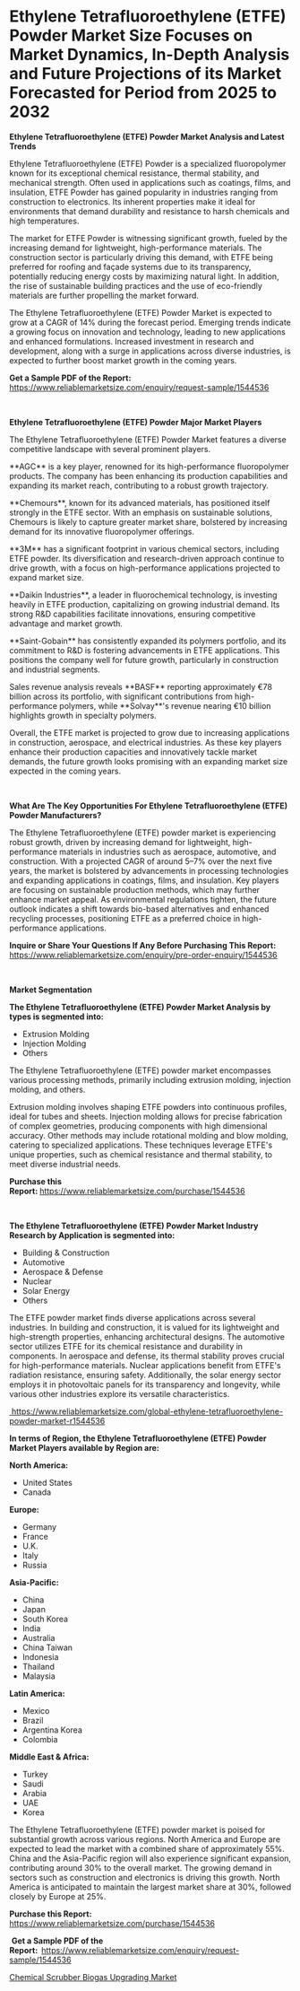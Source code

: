 <p><h1>Ethylene Tetrafluoroethylene (ETFE) Powder Market Size Focuses on Market Dynamics, In-Depth Analysis and Future Projections of its Market Forecasted for Period from 2025 to 2032</h1></p><p><strong>Ethylene Tetrafluoroethylene (ETFE) Powder Market Analysis and Latest Trends</strong></p>
<p><p>Ethylene Tetrafluoroethylene (ETFE) Powder is a specialized fluoropolymer known for its exceptional chemical resistance, thermal stability, and mechanical strength. Often used in applications such as coatings, films, and insulation, ETFE Powder has gained popularity in industries ranging from construction to electronics. Its inherent properties make it ideal for environments that demand durability and resistance to harsh chemicals and high temperatures.</p><p>The market for ETFE Powder is witnessing significant growth, fueled by the increasing demand for lightweight, high-performance materials. The construction sector is particularly driving this demand, with ETFE being preferred for roofing and façade systems due to its transparency, potentially reducing energy costs by maximizing natural light. In addition, the rise of sustainable building practices and the use of eco-friendly materials are further propelling the market forward.</p><p>The Ethylene Tetrafluoroethylene (ETFE) Powder Market is expected to grow at a CAGR of 14% during the forecast period. Emerging trends indicate a growing focus on innovation and technology, leading to new applications and enhanced formulations. Increased investment in research and development, along with a surge in applications across diverse industries, is expected to further boost market growth in the coming years.</p></p>
<p><strong>Get a Sample PDF of the Report:&nbsp;</strong> <a href="https://www.reliablemarketsize.com/enquiry/request-sample/1544536?utm_campaign=2472&utm_medium=2&utm_source=Github&utm_content=ia&utm_term=28022025&utm_id=ethylene-tetrafluoroethylene-etfe-powder">https://www.reliablemarketsize.com/enquiry/request-sample/1544536</a></p>
<p>&nbsp;</p>
<p><strong>Ethylene Tetrafluoroethylene (ETFE) Powder Major Market Players</strong></p>
<p><p>The Ethylene Tetrafluoroethylene (ETFE) Powder Market features a diverse competitive landscape with several prominent players.</p><p>**AGC** is a key player, renowned for its high-performance fluoropolymer products. The company has been enhancing its production capabilities and expanding its market reach, contributing to a robust growth trajectory. </p><p>**Chemours**, known for its advanced materials, has positioned itself strongly in the ETFE sector. With an emphasis on sustainable solutions, Chemours is likely to capture greater market share, bolstered by increasing demand for its innovative fluoropolymer offerings.</p><p>**3M** has a significant footprint in various chemical sectors, including ETFE powder. Its diversification and research-driven approach continue to drive growth, with a focus on high-performance applications projected to expand market size.</p><p>**Daikin Industries**, a leader in fluorochemical technology, is investing heavily in ETFE production, capitalizing on growing industrial demand. Its strong R&D capabilities facilitate innovations, ensuring competitive advantage and market growth.</p><p>**Saint-Gobain** has consistently expanded its polymers portfolio, and its commitment to R&D is fostering advancements in ETFE applications. This positions the company well for future growth, particularly in construction and industrial segments.</p><p>Sales revenue analysis reveals **BASF** reporting approximately €78 billion across its portfolio, with significant contributions from high-performance polymers, while **Solvay**'s revenue nearing €10 billion highlights growth in specialty polymers.</p><p>Overall, the ETFE market is projected to grow due to increasing applications in construction, aerospace, and electrical industries. As these key players enhance their production capacities and innovatively tackle market demands, the future growth looks promising with an expanding market size expected in the coming years.</p></p>
<p>&nbsp;</p>
<p><strong>What Are The Key Opportunities For Ethylene Tetrafluoroethylene (ETFE) Powder Manufacturers?</strong></p>
<p><p>The Ethylene Tetrafluoroethylene (ETFE) powder market is experiencing robust growth, driven by increasing demand for lightweight, high-performance materials in industries such as aerospace, automotive, and construction. With a projected CAGR of around 5–7% over the next five years, the market is bolstered by advancements in processing technologies and expanding applications in coatings, films, and insulation. Key players are focusing on sustainable production methods, which may further enhance market appeal. As environmental regulations tighten, the future outlook indicates a shift towards bio-based alternatives and enhanced recycling processes, positioning ETFE as a preferred choice in high-performance applications.</p></p>
<p><strong>Inquire or Share Your Questions If Any Before Purchasing This Report:</strong> <a href="https://www.reliablemarketsize.com/enquiry/pre-order-enquiry/1544536?utm_campaign=2472&utm_medium=2&utm_source=Github&utm_content=ia&utm_term=28022025&utm_id=ethylene-tetrafluoroethylene-etfe-powder">https://www.reliablemarketsize.com/enquiry/pre-order-enquiry/1544536</a></p>
<p>&nbsp;</p>
<p><strong>Market Segmentation</strong></p>
<p><strong>The Ethylene Tetrafluoroethylene (ETFE) Powder Market Analysis by types is segmented into:</strong></p>
<p><ul><li>Extrusion Molding</li><li>Injection Molding</li><li>Others</li></ul></p>
<p><p>The Ethylene Tetrafluoroethylene (ETFE) powder market encompasses various processing methods, primarily including extrusion molding, injection molding, and others. </p><p>Extrusion molding involves shaping ETFE powders into continuous profiles, ideal for tubes and sheets. Injection molding allows for precise fabrication of complex geometries, producing components with high dimensional accuracy. Other methods may include rotational molding and blow molding, catering to specialized applications. These techniques leverage ETFE's unique properties, such as chemical resistance and thermal stability, to meet diverse industrial needs.</p></p>
<p><strong>Purchase this Report:&nbsp;</strong><a href="https://www.reliablemarketsize.com/purchase/1544536?utm_campaign=2472&utm_medium=2&utm_source=Github&utm_content=ia&utm_term=28022025&utm_id=ethylene-tetrafluoroethylene-etfe-powder">https://www.reliablemarketsize.com/purchase/1544536</a></p>
<p>&nbsp;</p>
<p><strong>The Ethylene Tetrafluoroethylene (ETFE) Powder Market Industry Research by Application is segmented into:</strong></p>
<p><ul><li>Building & Construction</li><li>Automotive</li><li>Aerospace & Defense</li><li>Nuclear</li><li>Solar Energy</li><li>Others</li></ul></p>
<p><p>The ETFE powder market finds diverse applications across several industries. In building and construction, it is valued for its lightweight and high-strength properties, enhancing architectural designs. The automotive sector utilizes ETFE for its chemical resistance and durability in components. In aerospace and defense, its thermal stability proves crucial for high-performance materials. Nuclear applications benefit from ETFE's radiation resistance, ensuring safety. Additionally, the solar energy sector employs it in photovoltaic panels for its transparency and longevity, while various other industries explore its versatile characteristics.</p></p>
<p><a href="https://www.reliablemarketsize.com/global-ethylene-tetrafluoroethylene-powder-market-r1544536?utm_campaign=2472&utm_medium=2&utm_source=Github&utm_content=ia&utm_term=28022025&utm_id=ethylene-tetrafluoroethylene-etfe-powder">&nbsp;https://www.reliablemarketsize.com/global-ethylene-tetrafluoroethylene-powder-market-r1544536</a></p>
<p><strong>In terms of Region, the Ethylene Tetrafluoroethylene (ETFE) Powder Market Players available by Region are:</strong></p>
<p>
    <p> <strong> North America: </strong>
        <ul>
            <li>United States</li>
            <li>Canada</li>
        </ul>
        </p> 
    <p> <strong> Europe: </strong>
        <ul>
            <li>Germany</li>
            <li>France</li>
            <li>U.K.</li>
            <li>Italy</li>
            <li>Russia</li>
        </ul>
        </p> 
    <p> <strong> Asia-Pacific: </strong>
        <ul>
            <li>China</li>
            <li>Japan</li>
            <li>South Korea</li>
            <li>India</li>
            <li>Australia</li>
            <li>China Taiwan</li>
            <li>Indonesia</li>
            <li>Thailand</li>
            <li>Malaysia</li>
        </ul>
        </p> 
    <p> <strong> Latin America: </strong>
        <ul>
            <li>Mexico</li>
            <li>Brazil</li>
            <li>Argentina Korea</li>
            <li>Colombia</li>
        </ul>
        </p> 
    <p> <strong> Middle East & Africa: </strong>
        <ul>
            <li>Turkey</li>
            <li>Saudi</li>
            <li>Arabia</li>
            <li>UAE</li>
            <li>Korea</li>
        </ul>
    </p>
    </p>
<p><p>The Ethylene Tetrafluoroethylene (ETFE) powder market is poised for substantial growth across various regions. North America and Europe are expected to lead the market with a combined share of approximately 55%. China and the Asia-Pacific region will also experience significant expansion, contributing around 30% to the overall market. The growing demand in sectors such as construction and electronics is driving this growth. North America is anticipated to maintain the largest market share at 30%, followed closely by Europe at 25%.</p></p>
<p><strong>Purchase this Report: </strong><a href="https://www.reliablemarketsize.com/purchase/1544536?utm_campaign=2472&utm_medium=2&utm_source=Github&utm_content=ia&utm_term=28022025&utm_id=ethylene-tetrafluoroethylene-etfe-powder">https://www.reliablemarketsize.com/purchase/1544536</a></p>
<p>&nbsp;<strong>Get a Sample PDF of the Report:&nbsp;&nbsp;</strong><a href="https://www.reliablemarketsize.com/enquiry/request-sample/1544536?utm_campaign=2472&utm_medium=2&utm_source=Github&utm_content=ia&utm_term=28022025&utm_id=ethylene-tetrafluoroethylene-etfe-powder">https://www.reliablemarketsize.com/enquiry/request-sample/1544536</a></p>
<p><strong></strong></p>
<p><p><a href="https://github.com/altafvaraswj/Market-Research-Report-List-1/blob/main/chemical-scrubber-biogas-upgrading-market.md?utm_campaign=2472&utm_medium=2&utm_source=Github&utm_content=ia&utm_term=28022025&utm_id=ethylene-tetrafluoroethylene-etfe-powder">Chemical Scrubber Biogas Upgrading Market</a></p></p>